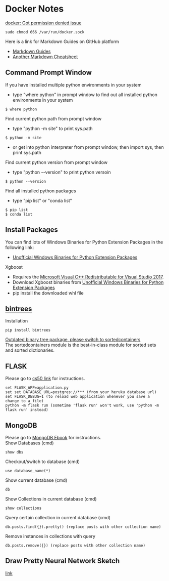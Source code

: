 # Docker Notes


[docker: Got permission denied issue](https://stackoverflow.com/questions/48957195/how-to-fix-docker-got-permission-denied-issue)
```
sudo chmod 666 /var/run/docker.sock
```

Here is a link for Markdown Guides on GitHub platform
* [Markdown Guides](https://guides.github.com/features/mastering-markdown/)
* [Another Markdown Cheatsheet](https://github.com/adam-p/markdown-here/wiki/Markdown-Cheatsheet)




## Command Prompt Window
If you have installed multiple python environments in your system
* type "where python" in prompt window to find out all installed python environments in your system
```
$ where python
```

Find current python path from prompt window
* type "python -m site" to print sys.path
```
$ python -m site
```
* or get into python interpreter from prompt window, then import sys, then print sys.path

Find current python version from prompt window
* type "python --version" to print python versoin
```
$ python --version
```

Find all installed python packages
* type "pip list" or "conda list"
```
$ pip list
$ conda list
```

## Install Packages 
You can find lots of Windows Binaries for Python Extension Packages in the following link:
- [Unofficial Windows Binaries for Python Extension Packages](https://www.lfd.uci.edu/~gohlke/pythonlibs/#xgboost)

Xgboost
- Requires the [Microsoft Visual C++ Redistributable for Visual Studio 2017](https://visualstudio.microsoft.com/vs/older-downloads/). 
- Download Xgboost binaries from [Unofficial Windows Binaries for Python Extension Packages](https://www.lfd.uci.edu/~gohlke/pythonlibs/#xgboost)
- pip install the downloaded whl file


## [bintrees](https://pypi.org/project/bintrees/)
Installation
```
pip install bintrees
```
[Outdated binary tree package, please switch to sortedcontainers](https://github.com/mozman/bintrees)\
The sortedcontainers module is the best-in-class module for sorted sets and sorted dictionaries.



## FLASK
Please go to [cs50 link](https://docs.cs50.net/web/2019/x/projects/1/project1.html) for instructions.

```
set FLASK_APP=application.py
set set DATABASE_URL=postgres://*** (from your heruku database url)
set FLASK_DEBUG=1 (to reload web application whenever you save a change to a file)
python -m flask run (sometime 'flask run' won't work, use 'python -m flask run' instead)
```
## MongoDB
Please go to [MongoDB Ebook](https://mongodb.tecladocode.com/) for instructions.\
Show Databases (cmd)
```
show dbs
```
Checkout/switch to database (cmd)
```
use database_name(*)
```
Show current database (cmd)
```
db
```
Show Collections in current database (cmd)
```
show collections
```
Query certain collection in current database (cmd)
```
db.posts.find({}).pretty() (replace posts with other collection name)
```
Remove instances in collections with query
```
db.posts.remove({}) (replace posts with other collection name)
```
## Draw Pretty Neural Network Sketch
[link](http://alexlenail.me/NN-SVG/index.html)

